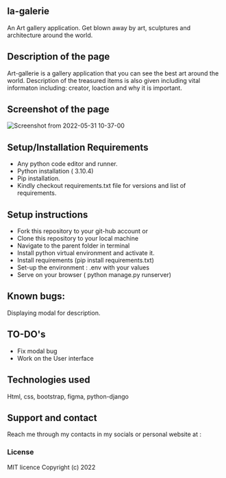 ## la-galerie
An Art gallery application. 
Get blown away by art, sculptures and architecture around the world.

## Description of the page
Art-gallerie is a gallery application that you can see the best art around the world.
Description of the treasured items is also given including vital informaton including: creator,
loaction and why it is important.

## Screenshot of the page
![Screenshot from 2022-05-31 10-37-00](https://user-images.githubusercontent.com/36125591/171118665-8c8864a3-cb23-4254-82ed-d64013767703.png)


## Setup/Installation Requirements
* Any python code editor and runner.
* Python installation ( 3.10.4)
* Pip installation.
* Kindly checkout requirements.txt file for versions and list of requirements.

## Setup instructions
* Fork this repository to your git-hub account or
* Clone this repository to your local machine
* Navigate to the parent folder in terminal
* Install python virtual environment and activate it.
* Install requirements (pip install requirements.txt)
* Set-up the environment : .env with your values
* Serve on your browser ( python manage.py runserver) 

## Known bugs: 
Displaying modal for description.

## TO-DO's
* Fix modal bug
* Work on the User interface

## Technologies used
Html, css, bootstrap, figma, python-django

## Support and contact 
Reach me through my contacts in my socials or personal website at :

### License 
MIT licence
Copyright (c) 2022
